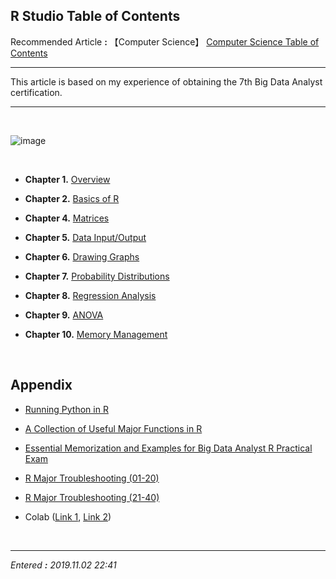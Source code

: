 ## **R Studio Table of Contents**

Recommended Article **:** 【Computer Science】 [Computer Science Table of Contents](https://jb243.github.io/pages/788)

---

This article is based on my experience of obtaining the 7th Big Data Analyst certification.

---

<br>

![image](https://github.com/user-attachments/assets/3925f46f-cc0d-4a02-bde1-bcc5cc2c1ed2)

<br>

* **Chapter 1.** [Overview](https://jb243.github.io/pages/1705)

* **Chapter 2.** [Basics of R](https://jb243.github.io/pages/1718)

* **Chapter 4.** [Matrices](https://jb243.github.io/pages/1753)

* **Chapter 5.** [Data Input/Output](https://jb243.github.io/pages/1745)

* **Chapter 6.** [Drawing Graphs](https://jb243.github.io/pages/1752)

* **Chapter 7.** [Probability Distributions](https://jb243.github.io/pages/1755)

* **Chapter 8.** [Regression Analysis](https://jb243.github.io/pages/1754)

* **Chapter 9.** [ANOVA](https://jb243.github.io/pages/1777)

* **Chapter 10.** [Memory Management](https://jb243.github.io/pages/1981)

<br>

## **Appendix**

* [Running Python in R](https://jb243.github.io/pages/2112)

* [A Collection of Useful Major Functions in R](https://jb243.github.io/pages/2156)

* [Essential Memorization and Examples for Big Data Analyst R Practical Exam](https://jb243.github.io/pages/2393)

* [R Major Troubleshooting (01-20)](https://jb243.github.io/pages/2157)

* [R Major Troubleshooting (21-40)](https://jb243.github.io/pages/2345)

* Colab ([Link 1](https://colab.research.google.com/notebook#create=true&language=r), [Link 2](https://colab.to/r))

<br>

---

_Entered **:** 2019.11.02 22:41_
